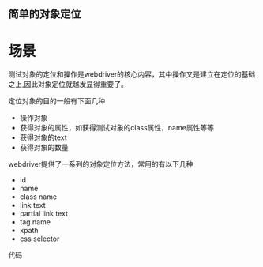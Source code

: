 简单的对象定位
--------------

场景
====
测试对象的定位和操作是webdriver的核心内容，其中操作又是建立在定位的基础之上,因此对象定位就越发显得重要了。

定位对象的目的一般有下面几种

* 操作对象
* 获得对象的属性，如获得测试对象的class属性，name属性等等
* 获得对象的text
* 获得对象的数量

webdriver提供了一系列的对象定位方法，常用的有以下几种

* id
* name
* class name
* link text
* partial link text
* tag name
* xpath
* css selector

代码
